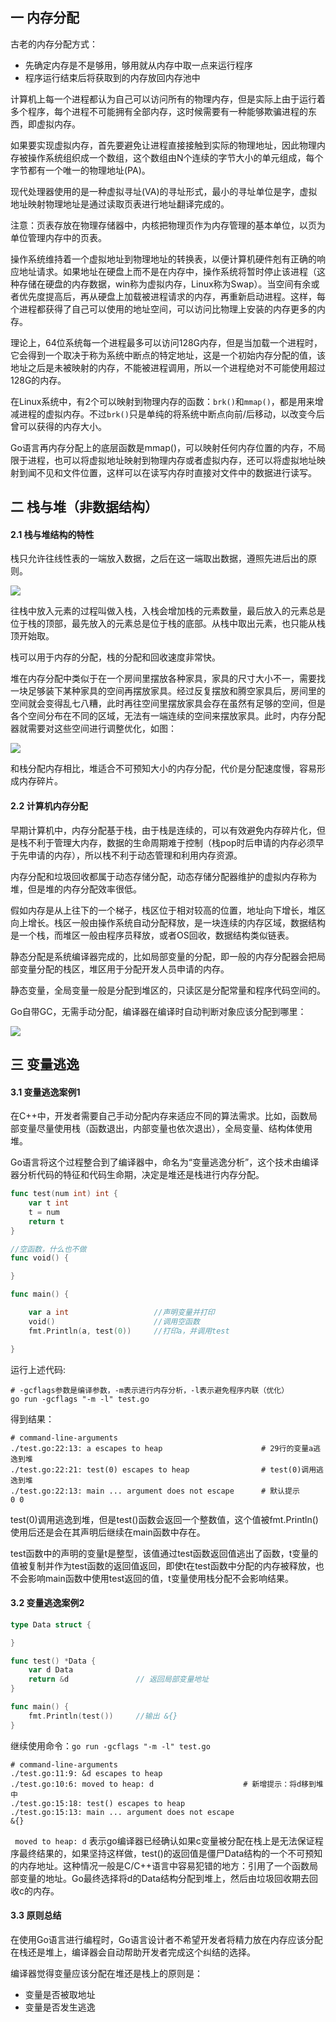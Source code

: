 ## 一 内存分配

古老的内存分配方式：
- 先确定内存是不是够用，够用就从内存中取一点来运行程序
- 程序运行结束后将获取到的内存放回内存池中

计算机上每一个进程都认为自己可以访问所有的物理内存，但是实际上由于运行着多个程序，每个进程不可能拥有全部内存，这时候需要有一种能够欺骗进程的东西，即虚拟内存。  

如果要实现虚拟内存，首先要避免让进程直接接触到实际的物理地址，因此物理内存被操作系统组织成一个数组，这个数组由N个连续的字节大小的单元组成，每个字节都有一个唯一的物理地址(PA)。  

现代处理器使用的是一种虚拟寻址(VA)的寻址形式，最小的寻址单位是字，虚拟地址映射物理地址是通过读取页表进行地址翻译完成的。  

注意：页表存放在物理存储器中，内核把物理页作为内存管理的基本单位，以页为单位管理内存中的页表。  

操作系统维持着一个虚拟地址到物理地址的转换表，以便计算机硬件剋有正确的响应地址请求。如果地址在硬盘上而不是在内存中，操作系统将暂时停止该进程（这种存储在硬盘的内存数据，win称为虚拟内存，Linux称为Swap）。当空间有余或者优先度提高后，再从硬盘上加载被进程请求的内存，再重新启动进程。这样，每个进程都获得了自己可以使用的地址空间，可以访问比物理上安装的内存更多的内存。  

理论上，64位系统每一个进程最多可以访问128G内存，但是当加载一个进程时，它会得到一个取决于称为系统中断点的特定地址，这是一个初始内存分配的值，该地址之后是未被映射的内存，不能被进程调用，所以一个进程绝对不可能使用超过128G的内存。  

在Linux系统中，有2个可以映射到物理内存的函数：`brk()`和`mmap()`，都是用来增减进程的虚拟内存。不过`brk()`只是单纯的将系统中断点向前/后移动，以改变今后曾可以获得的内存大小。   

Go语言再内存分配上的底层函数是mmap()，可以映射任何内存位置的内存，不局限于进程，也可以将虚拟地址映射到物理内存或者虚拟内存，还可以将虚拟地址映射到闻不见和文件位置，这样可以在读写内存时直接对文件中的数据进行读写。

## 二 栈与堆（非数据结构）

#### 2.1 栈与堆结构的特性

栈只允许往线性表的一端放入数据，之后在这一端取出数据，遵照先进后出的原则。  

![](../images/Golang/life-01.png)  

往栈中放入元素的过程叫做入栈，入栈会增加栈的元素数量，最后放入的元素总是位于栈的顶部，最先放入的元素总是位于栈的底部。从栈中取出元素，也只能从栈顶开始取。  

栈可以用于内存的分配，栈的分配和回收速度非常快。  

堆在内存分配中类似于在一个房间里摆放各种家具，家具的尺寸大小不一，需要找一块足够装下某种家具的空间再摆放家具。经过反复摆放和腾空家具后，房间里的空间就会变得乱七八糟，此时再往空间里摆放家具会存在虽然有足够的空间，但是各个空间分布在不同的区域，无法有一端连续的空间来摆放家具。此时，内存分配器就需要对这些空间进行调整优化，如图：

![](../images/Golang/life-02.png)  

和栈分配内存相比，堆适合不可预知大小的内存分配，代价是分配速度慢，容易形成内存碎片。  

#### 2.2 计算机内存分配

早期计算机中，内存分配基于栈，由于栈是连续的，可以有效避免内存碎片化，但是栈不利于管理大内存，数据的生命周期难于控制（栈pop时后申请的内存必须早于先申请的内存），所以栈不利于动态管理和利用内存资源。  


内存分配和垃圾回收都属于动态存储分配，动态存储分配器维护的虚拟内存称为堆，但是堆的内存分配效率很低。  

假如内存是从上往下的一个梯子，栈区位于相对较高的位置，地址向下增长，堆区向上增长。栈区一般由操作系统自动分配释放，是一块连续的内存区域，数据结构是一个栈，而堆区一般由程序员释放，或者OS回收，数据结构类似链表。  

静态分配是系统编译器完成的，比如局部变量的分配，即一般的内存分配器会把局部变量分配的栈区，堆区用于分配开发人员申请的内存。  

静态变量，全局变量一般是分配到堆区的，只读区是分配常量和程序代码空间的。  

Go自带GC，无需手动分配，编译器在编译时自动判断对象应该分配到哪里：  

![](../images/Golang/life-03.png)

## 三 变量逃逸  

#### 3.1 变量逃逸案例1

在C++中，开发者需要自己手动分配内存来适应不同的算法需求。比如，函数局部变量尽量使用栈（函数退出，内部变量也依次退出），全局变量、结构体使用堆。  

Go语言将这个过程整合到了编译器中，命名为“变量逃逸分析”，这个技术由编译器分析代码的特征和代码生命期，决定是堆还是栈进行内存分配。  

```go
func test(num int) int {
	var t int
	t = num
	return t 
}

//空函数，什么也不做
func void() {

}

func main() {

	var a int					//声明变量并打印
	void()						//调用空函数
	fmt.Println(a, test(0))		//打印a，并调用test

}
```

运行上述代码:
```
# -gcflags参数是编译参数，-m表示进行内存分析，-l表示避免程序内联（优化）
go run -gcflags "-m -l" test.go    
```

得到结果：
```
# command-line-arguments
./test.go:22:13: a escapes to heap                      # 29行的变量a逃逸到堆
./test.go:22:21: test(0) escapes to heap                # test(0)调用逃逸到堆
./test.go:22:13: main ... argument does not escape      # 默认提示
0 0
```

test(0)调用逃逸到堆，但是test()函数会返回一个整数值，这个值被fmt.Println()使用后还是会在其声明后继续在main函数中存在。  

test函数中的声明的变量t是整型，该值通过test函数返回值逃出了函数，t变量的值被复制并作为test函数的返回值返回，即使t在test函数中分配的内存被释放，也不会影响main函数中使用test返回的值，t变量使用栈分配不会影响结果。


#### 3.2 变量逃逸案例2

```go
type Data struct {

}

func test() *Data {
	var d Data
	return &d 				// 返回局部变量地址
}

func main() {
	fmt.Println(test())		//输出 &{}
}
```

继续使用命令：`go run -gcflags "-m -l" test.go`
```
# command-line-arguments
./test.go:11:9: &d escapes to heap
./test.go:10:6: moved to heap: d                    # 新增提示：将d移到堆中
./test.go:15:18: test() escapes to heap
./test.go:15:13: main ... argument does not escape
&{}
```

` moved to heap: d` 表示go编译器已经确认如果c变量被分配在栈上是无法保证程序最终结果的，如果坚持这样做，test()的返回值是僵尸Data结构的一个不可预知的内存地址。这种情况一般是C/C++语言中容易犯错的地方：引用了一个函数局部变量的地址。Go最终选择将d的Data结构分配到堆上，然后由垃圾回收期去回收c的内存。  

#### 3.3 原则总结

在使用Go语言进行编程时，Go语言设计者不希望开发者将精力放在内存应该分配在栈还是堆上，编译器会自动帮助开发者完成这个纠结的选择。  

编译器觉得变量应该分配在堆还是栈上的原则是：
- 变量是否被取地址
- 变量是否发生逃逸


